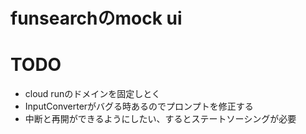 # funsearchのmock ui

# TODO
* cloud runのドメインを固定しとく
* InputConverterがバグる時あるのでプロンプトを修正する
* 中断と再開ができるようにしたい、するとステートソーシングが必要
